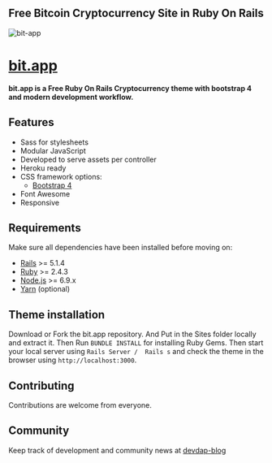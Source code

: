 ## Free Bitcoin Cryptocurrency Site in Ruby On Rails
![bit-app](https://user-images.githubusercontent.com/35004804/34486001-5887f7aa-efef-11e7-85ae-cb0108b04161.png)


# [bit.app](https://bitapp-preview.herokuapp.com)

**bit.app is a  Free Ruby On Rails Cryptocurrency theme with bootstrap 4 and modern development workflow.**

## Features

* Sass for stylesheets
* Modular JavaScript
* Developed to serve assets per controller
* Heroku ready
* CSS framework options:
  * [Bootstrap 4](http://getbootstrap.com/)
* Font Awesome 
* Responsive

## Requirements

Make sure all dependencies have been installed before moving on:

* [Rails](http://weblog.rubyonrails.org/2017/9/7/Rails-5-1-4-and-5-0-6-released/) >= 5.1.4
* [Ruby](https://www.ruby-lang.org/en/downloads/) >= 2.4.3
* [Node.js](http://nodejs.org/) >= 6.9.x
* [Yarn](https://yarnpkg.com/en/docs/install) (optional)

## Theme installation

Download or Fork the bit.app repository. And Put in the Sites folder locally and extract it. Then Run `BUNDLE INSTALL` for installing Ruby Gems. Then start your local server using `Rails Server /  Rails s` and check the theme in the browser using `http://localhost:3000`.

## Contributing

Contributions are welcome from everyone.

## Community

Keep track of development and community news at [devdap-blog](http://devdap.com/blog)
